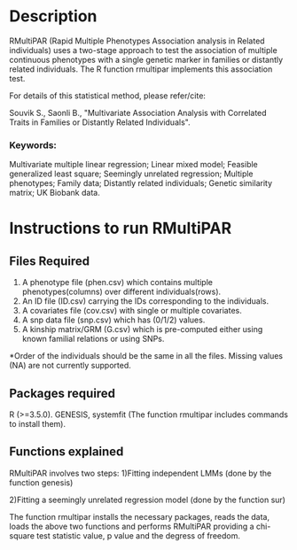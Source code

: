 # Description

RMultiPAR (Rapid Multiple Phenotypes Association analysis in Related individuals) uses a two-stage approach to test the association of multiple continuous phenotypes with a single genetic marker in families or distantly related individuals. The R function rmultipar implements this association test. 

For details of this statistical method, please refer/cite:

Souvik S., Saonli B., "Multivariate Association Analysis with Correlated Traits in Families or Distantly Related Individuals".
### Keywords:
Multivariate multiple linear regression; Linear mixed model; Feasible generalized least square; Seemingly unrelated regression; Multiple phenotypes; Family data; Distantly related individuals; Genetic similarity matrix; UK Biobank data.

# Instructions to run RMultiPAR
## Files Required
1. A phenotype file (phen.csv) which contains multiple phenotypes(columns) over different individuals(rows).
2. An ID file (ID.csv) carrying the IDs corresponding to the individuals.
3. A covariates file (cov.csv) with single or multiple covariates.
4. A snp data file (snp.csv) which has (0/1/2) values. 
5. A kinship matrix/GRM (G.csv) which is pre-computed either using known familial relations or using SNPs.

*Order of the individuals should be the same in all the files. Missing values (NA) are not currently supported.

## Packages required
R (>=3.5.0). GENESIS, systemfit (The function rmultipar includes commands to install them).

## Functions explained
RMultiPAR involves two steps: 
1)Fitting independent LMMs (done by the function genesis)

2)Fitting a seemingly unrelated regression model (done by the function sur)

The function rmultipar installs the necessary packages, reads the data, loads the above two functions and performs
RMultiPAR providing a chi-square test statistic value, p value and the degress of freedom.

